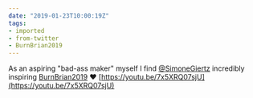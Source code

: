 ```yaml
---
date: "2019-01-23T10:00:19Z"
tags:
- imported
- from-twitter
- BurnBrian2019
---
```

As an aspiring "bad-ass maker" myself I find [@SimoneGiertz](/twitter/#/SimoneGiertz) incredibly inspiring [BurnBrian2019](/tags/BurnBrian2019) ❤️ [https://youtu.be/7x5XRQ07sjU](https://youtu.be/7x5XRQ07sjU)
